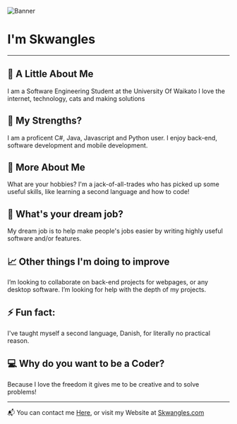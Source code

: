 ![Banner](https://i.ibb.co/sKJsN59/bannerimage.jpg)


# **I'm Skwangles**

---

## :bust_in_silhouette: A Little About Me
   I am a Software Engineering Student at the University Of Waikato
   I love the internet, technology, cats and making solutions

## :muscle: My Strengths?
 I am a proficent C#, Java, Javascript and Python user.
 I enjoy back-end, software development and mobile development.

## :speech_balloon: More About Me
  What are your hobbies?
  I'm a jack-of-all-trades who has picked up some useful skills, like learning a second language and how to code!
## :briefcase: What's your dream job?
  My dream job is to help make people's jobs easier by writing highly useful software and/or features.

## :chart_with_upwards_trend: Other things I'm doing to improve
I’m looking to collaborate on back-end projects for webpages, or any desktop software.
I’m looking for help with the depth of my projects.

## ⚡ Fun fact: 
I've taught myself a second language, Danish, for literally no practical reason.

## :computer: Why do you want to be a Coder?</h2>
  Because I love the freedom it gives me to be creative and to solve problems!

---

:mailbox_with_mail: You can contact me [Here](mailto:skwangles@gmail.com?subject=[Contacting%20You%20From%20Github!]), or visit my Website at [Skwangles.com](Skwangles.com)

